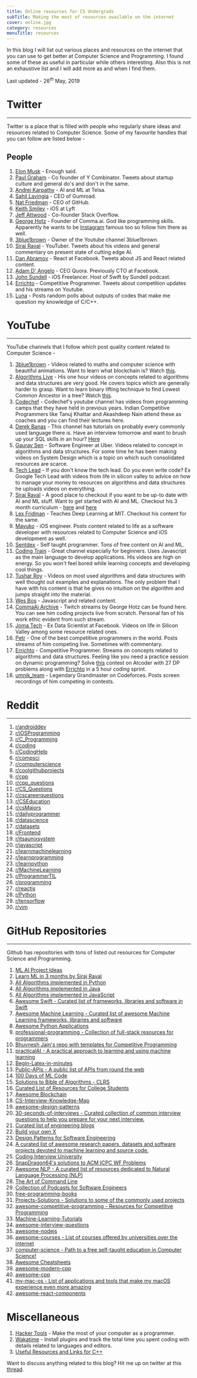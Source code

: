 ```yaml
---
title: Online resources for CS Undergrads
subTitle: Making the most of resources available on the internet
cover: online.jpg
category: resources
menuTitle: resources
---
```


In this blog I will list out various places and resources on the internet that you can use to get better at Computer Science and Programming. I found some of these as useful in particular while others interesting. Also this is not an exhaustive list and I will add more as and when I find them.

Last updated - 26$^{th}$ May, 2019

# **Twitter**
---

Twitter is a place that is filled with people who regularly share ideas and resources related to Computer Science. Some of my favourite handles that you can follow are listed below - 

## People

1. [Elon Musk](https://twitter.com/elonmusk) - Enough said.
2. [Paul Graham](https://twitter.com/paulg) - Co founder of Y Combinator. Tweets about startup culture and general do's and don't in the same.
3. [Andrej Karpathy](https://twitter.com/karpathy) - AI and ML at Telsa. 
4. [Sahil Lavingia](https://twitter.com/shl) - CEO of Gumroad. 
5. [Nat Friedman](https://twitter.com/natfriedman) - CEO of GitHub.
6. [Keith Smiley](https://twitter.com/SmileyKeith) - iOS at Lyft
7. [Jeff Attwood](https://twitter.com/codinghorror) - Co-founder Stack Overflow.
8. [George Hotz](https://twitter.com/realGeorgeHotz) - Founder of Comma.ai. God like programming skills. Apparently he wants to be [Instagram](https://www.instagram.com/georgehotz/?hl=en) famous too so follow him there as well.
9.  [3blue1brown](https://twitter.com/3blue1brown) - Owner of the Youtube channel 3blue1brown.
10. [Siraj Raval](https://twitter.com/sirajraval) - YouTuber. Tweets about his videos and general commentary on present state of cutting edge AI.
11. [Dan Abramov](https://twitter.com/dan_abramov) - React at Facebook. Tweets about JS and React related content.
12. [Adam D' Angelo](https://twitter.com/adamdangelo) - CEO Quora. Previously CTO at Facebook.
13. [John Sundell](https://twitter.com/johnsundell) - iOS Freelancer. Host of Swift by Sundell podcast.
14. [Errichto](https://twitter.com/Errichto) - Competitive Programmer. Tweets about competition updates and his streams on Youtube.
15. [Luna](https://twitter.com/lunasorcery) - Posts random polls about outputs of codes that make me question my knowledge of C/C++.


# **YouTube**
---

YouTube channels that I follow which post quality content related to Computer Science - 

1. [3blue1brown](https://www.youtube.com/channel/UCYO_jab_esuFRV4b17AJtAw) - Videos related to maths and computer science with beautiful animations. Want to learn what blockchain is? Watch [this](https://www.youtube.com/watch?v=bBC-nXj3Ng4).
2. [Algorithms Live](https://www.youtube.com/channel/UCBLr7ISa_YDy5qeATupf26w) - His one hour videos on concepts related to algorithms and data structures are very good. He covers topics which are generally harder to grasp. Want to learn binary lifting technique to find Lowest Common Ancestor in a tree? Watch [this](https://www.youtube.com/watch?v=kOfa6t8WnbI).
3. [Codechef](https://www.youtube.com/channel/UCmk2YHXZQk_3GsLKBqsZoBQ) - Codechef's youtube channel has videos from programming camps that they have held in previous years. Indian Competitive Programmers like Tanuj Khattar and Akashdeep Nain attend these as coaches and you can find their lectures here.
4. [Derek Banas](https://www.youtube.com/channel/UCwRXb5dUK4cvsHbx-rGzSgw) - This channel has tutorials on probably every commonly used language there is. Have an interview tomorrow and want to brush up your SQL skills in an hour? [Here](https://www.youtube.com/watch?v=yPu6qV5byu4)
5. [Gaurav Sen](https://www.youtube.com/channel/UCRPMAqdtSgd0Ipeef7iFsKw) - Software Engineer at Uber. Videos related to concept in algorithms and data structures. For some time he has been making videos on System Design which is a topic on which such consolidated resources are scarce. 
6. [Tech Lead](https://www.youtube.com/channel/UC4xKdmAXFh4ACyhpiQ_3qBw) - If you don't know the tech lead. Do you even write code? Ex Google Tech Lead with videos from life in silicon valley to advice on how to manage your money to resources on algorithms and data structures he uploads videos on everything.
7. [Siraj Raval](https://www.youtube.com/channel/UCWN3xxRkmTPmbKwht9FuE5A) - A good place to checkout if you want to be up-to date with AI and ML stuff. Want to get started with AI and ML. Checkout his 3 month curriculum - [here](https://www.youtube.com/watch?v=Cr6VqTRO1v0&t=507s) and [here](https://github.com/llSourcell/Learn_Machine_Learning_in_3_Months)
8.  [Lex Fridman](https://www.youtube.com/channel/UCSHZKyawb77ixDdsGog4iWA) - Teaches Deep Learning at MIT. Checkout his content for the same.
9.  [Mayuko](https://www.youtube.com/channel/UCEDkO7wshcDZ7UZo17rPkzQ) - iOS engineer. Posts content related to life as a software developer with resources related to Computer Science and iOS development as well.
10. [Sentdex](https://www.youtube.com/channel/UCfzlCWGWYyIQ0aLC5w48gBQ) - Self taught programmer. Tons of free content on AI and ML.
11. [Coding Train](https://www.youtube.com/channel/UCvjgXvBlbQiydffZU7m1_aw) - Great channel especially for beginners. Uses Javascript as the main language to develop applications. His videos are high on energy. So you won't feel bored while learning concepts and developing cool things.
12. [Tushar Roy](https://www.youtube.com/channel/UCZLJf_R2sWyUtXSKiKlyvAw) - Videos on most used algorithms and data structures with well thought out examples and explanations. The only problem that I have with his content is that he gives no intuition on the algorithm and jumps straight into the material.
13. [Wes Bos](https://www.youtube.com/channel/UCoebwHSTvwalADTJhps0emA) - Javascript and related content.
14. [CommaAi Archive](https://www.youtube.com/channel/UCwgKmJM4ZJQRJ-U5NjvR2dg) - Twitch streams by George Hotz can be found here. You can see him coding projects live from scratch. Personal fan of his work ethic evident from such stream.
15. [Joma Tech](https://www.youtube.com/channel/UCV0qA-eDDICsRR9rPcnG7tw) - Ex Data Scientist at Facebook. Videos on life in Silicon Valley among some resource related ones.
16. [Petr](https://www.youtube.com/channel/UCdmeooqNtlN7IhrKlq7hGDA) - One of the best competitive programmers in the world. Posts streams of him competing live. Sometimes with commentary.
17. [Errichto](https://www.youtube.com/channel/UCBr_Fu6q9iHYQCh13jmpbrg) - Competitive Programmer. Streams on concepts related to algorithms and data structures. Feeling like you need a practice session on dynamic programming? Solve [this](https://atcoder.jp/contests/dp) contest on Atcoder with 27 DP problems along with [Errichto](https://www.youtube.com/watch?v=FAQxdm0bTaw&t=1809s) in a 5 hour coding sprint.
18. [umnik_team](https://www.youtube.com/channel/UC3-pkjZ8-D4aW8QfaExuMjw) - Legendary Grandmaster on Codeforces. Posts screen recordings of him competing in contests. 

# **Reddit**
---

1. [r/androiddev](https://www.reddit.com/r/androiddev/)
2. [r/iOSProgramming](https://www.reddit.com/r/iOSProgramming/)
3. [r/C_Programming](https://www.reddit.com/r/C_Programming/)
4. [r/coding](https://www.reddit.com/r/coding/)
5. [r/CodingHelp](https://www.reddit.com/r/CodingHelp/)
6. [r/compsci](https://www.reddit.com/r/compsci/)
7. [r/computerscience](https://www.reddit.com/r/computerscience/)
8. [r/coolgithubprojects](https://www.reddit.com/r/coolgithubprojects/)
9. [r/cpp](https://www.reddit.com/r/cpp/)
10. [r/cpp_questions](https://www.reddit.com/r/cpp_questions/)
11. [r/CS_Questions](https://www.reddit.com/r/CS_Questions/)
12. [r/cscareerquestions](https://www.reddit.com/r/cscareerquestions/)
13. [r/CSEducation](https://www.reddit.com/r/CSEducation/)
14. [r/csMajors](https://www.reddit.com/r/csMajors/)
15. [r/dailyprogrammer](https://www.reddit.com/r/dailyprogrammer/)
16. [r/datascience](https://www.reddit.com/r/datascience/)
17. [r/datasets](https://www.reddit.com/r/datasets/)
18. [r/Frontend](https://www.reddit.com/r/Frontend/)
19. [r/itsaunixsystem](https://www.reddit.com/r/itsaunixsystem/)
20. [r/javascript](https://www.reddit.com/r/javascript/)
21. [r/learnmachinelearning](https://www.reddit.com/r/learnmachinelearning/)
22. [r/learnprogramming](https://www.reddit.com/r/learnprogramming/)
23. [r/learnpython](https://www.reddit.com/r/learnpython/)
24. [r/MachineLearning](https://www.reddit.com/r/MachineLearning/)
25. [r/ProgrammerTIL](https://www.reddit.com/r/ProgrammerTIL/)
26. [r/programming](https://www.reddit.com/r/programming/)
27. [r/reactjs](https://www.reddit.com/r/reactjs/)
28. [r/Python](https://www.reddit.com/r/Python/)
29. [r/tensorflow](https://www.reddit.com/r/tensorflow/)
30. [r/vim](https://www.reddit.com/r/vim/)

# **GitHub Repositories**
---

Github has repositories with tons of listed out resources for Computer Science and Programming.

1. [ML AI Project Ideas](https://github.com/NirantK/awesome-project-ideas)
2. [Learn ML in 3 months by Siraj Raval](https://github.com/llSourcell/Learn_Machine_Learning_in_3_Months)
3. [All Algorithms implemented in Python](https://github.com/TheAlgorithms/Python)
4. [All Algorithms implemented in Java](https://github.com/TheAlgorithms/Java)
5. [All Algorithms implemented in JavaScript](https://github.com/trekhleb/javascript-algorithms)
6. [Awesome Swift - Curated list of frameworks, libraries and software in Swift](https://github.com/uhub/awesome-swift)
7. [Awesome Machine Learning - Curated list of awesome Machine Learning frameworks, libraries and software](https://github.com/josephmisiti/awesome-machine-learning)
8. [Awesome Python Applications](https://github.com/mahmoud/awesome-python-applications)
9. [professional-programming - Collection of full-stack resources for programmers](https://github.com/charlax/professional-programming)
10. [Bhuvnesh Jain's repo with templates for Competitive Programming](https://github.com/likecs/Competitive-Coding)
11. [practicalAI - A practical approach to learning and using machine learning](https://github.com/GokuMohandas/practicalAI) 
12. [Begin-Latex-in-minutes](https://github.com/luong-komorebi/Begin-Latex-in-minutes) 
13. [Public-APIs -  A public list of APIs from round the web](https://github.com/n0shake/Public-APIs)
14. [100 Days of ML Code](https://github.com/Avik-Jain/100-Days-Of-ML-Code)
15. [Solutions to Bible of Algorithms - CLRS](https://github.com/walkccc/CLRS)
16. [Curated List of Resources for College Students](https://github.com/dipakkr/A-to-Z-Resources-for-Students)
17. [Awesome Blockchain](https://github.com/istinspring/awesome-blockchain)
18. [CS-Interview-Knowledge-Map](https://github.com/InterviewMap/CS-Interview-Knowledge-Map)
19. [awesome-design-patterns](CS-Interview-Knowledge-Map)
20. [30-seconds-of-interviews - Curated collection of common interview questions to help you prepare for your next interview.](https://github.com/30-seconds/30-seconds-of-interviews)
21. [Curated list of engineering blogs](https://github.com/kilimchoi/engineering-blogs)
22. [Build your own X](https://github.com/danistefanovic/build-your-own-x)
23. [Design Patterns for Software Engineering](https://github.com/DovAmir/awesome-design-patterns)
24. [A curated list of awesome research papers, datasets and software projects devoted to machine learning and source code.](https://github.com/src-d/awesome-machine-learning-on-source-code)
25. [Coding Interview University](https://github.com/jwasham/coding-interview-university)
26. [SnapDragon64's solutions to ACM ICPC WF Problems](https://github.com/SnapDragon64/ACMFinalsSolutions)
27. [Awesome NLP - A curated list of resources dedicated to Natural Language Processing (NLP)](https://github.com/keon/awesome-nlp)
28. [The Art of Command Line](https://github.com/jlevy/the-art-of-command-line)
29. [Collection of Podcasts for Software Engineers](https://github.com/rShetty/awesome-podcasts)
30. [free-programming-books](https://github.com/EbookFoundation/free-programming-books)
31. [Projects-Solutions - Solutions to some of the commonly used projects](https://github.com/karan/Projects-Solutions)
32. [awesome-competitive-programming - Resources for Competitive Programming](https://github.com/lnishan/awesome-competitive-programming)
33. [Machine-Learning-Tutorials](https://github.com/ujjwalkarn/Machine-Learning-Tutorials)
34. [awesome-interview-questions](https://github.com/MaximAbramchuck/awesome-interview-questions)
35. [awesome-nodejs](https://github.com/sindresorhus/awesome-nodejs)
36. [awesome-courses - List of courses offered by universities over the internet](https://github.com/prakhar1989/awesome-courses)
37. [computer-science - Path to a free self-taught education in Computer Science!](https://github.com/ossu/computer-science)
38. [Awesome  Cheatsheets](https://github.com/LeCoupa/awesome-cheatsheets)
39. [awesome-modern-cpp](https://github.com/rigtorp/awesome-modern-cpp)
40. [awesome-cpp](https://github.com/fffaraz/awesome-cpp)
41. [my-mac-os - List of applications and tools that make my macOS experience even more amazing](https://github.com/nikitavoloboev/my-mac-os)
42. [awesome-react-components](https://github.com/brillout/awesome-react-components)

# **Miscellaneous**

1. [Hacker Tools](https://hacker-tools.github.io) - Make the most of your computer as a programmer.
2. [Wakatime](https://www.wakatime.com) - Install plugins and track the total time you spent coding with details related to languages and editors.
3. [Useful Resources and Links for C++](https://en.cppreference.com/w/cpp/links)

Want to discuss anything related to this blog? Hit me up on twitter at this [thread](https://twitter.com/harshk2301/status/1132397499384119296?s=20).

